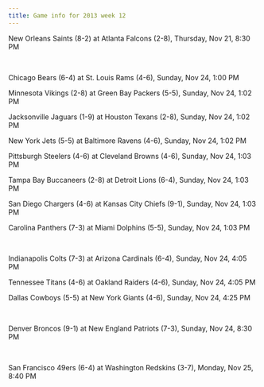 ```yaml
---
title: Game info for 2013 week 12
---
```

New Orleans Saints (8-2) at Atlanta Falcons (2-8), Thursday, Nov 21, 8:30 PM


<br/>

Chicago Bears (6-4) at St. Louis Rams (4-6), Sunday, Nov 24, 1:00 PM

Minnesota Vikings (2-8) at Green Bay Packers (5-5), Sunday, Nov 24, 1:02 PM

Jacksonville Jaguars (1-9) at Houston Texans (2-8), Sunday, Nov 24, 1:02 PM

New York Jets (5-5) at Baltimore Ravens (4-6), Sunday, Nov 24, 1:02 PM

Pittsburgh Steelers (4-6) at Cleveland Browns (4-6), Sunday, Nov 24, 1:03 PM

Tampa Bay Buccaneers (2-8) at Detroit Lions (6-4), Sunday, Nov 24, 1:03 PM

San Diego Chargers (4-6) at Kansas City Chiefs (9-1), Sunday, Nov 24, 1:03 PM

Carolina Panthers (7-3) at Miami Dolphins (5-5), Sunday, Nov 24, 1:03 PM


<br/>

Indianapolis Colts (7-3) at Arizona Cardinals (6-4), Sunday, Nov 24, 4:05 PM

Tennessee Titans (4-6) at Oakland Raiders (4-6), Sunday, Nov 24, 4:05 PM

Dallas Cowboys (5-5) at New York Giants (4-6), Sunday, Nov 24, 4:25 PM


<br/>

Denver Broncos (9-1) at New England Patriots (7-3), Sunday, Nov 24, 8:30 PM


<br/>

San Francisco 49ers (6-4) at Washington Redskins (3-7), Monday, Nov 25, 8:40 PM

